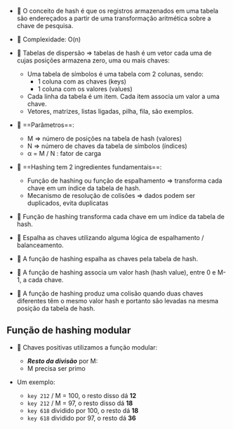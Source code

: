 - 📌 O conceito de hash é que os registros armazenados em uma tabela são endereçados a partir de uma transformação aritmética sobre a chave de pesquisa.

- 📌 Complexidade: O(n)

- 📌 Tabelas de dispersão => tabelas de hash é um vetor cada uma de cujas posições armazena zero, uma ou mais chaves:
	- Uma tabela de símbolos é uma tabela com 2 colunas, sendo:
		- 1 coluna com as chaves (keys)
		- 1 coluna com os valores (values)
	- Cada linha da tabela é um item. Cada item associa um valor a uma chave.
	- Vetores, matrizes, listas ligadas, pilha, fila, são exemplos.

- 📌 ==Parâmetros==:
	- M => número de posições na tabela de hash (valores)
	- N => número de chaves da tabela de símbolos (índices)
	- α = M / N : fator de carga

- 📌 ==Hashing tem 2 ingredientes fundamentais==:
	- Função de hashing ou função de espalhamento => transforma cada chave em um índice da tabela de hash.
	- Mecanismo de resolução de colisões => dados podem ser duplicados, evita duplicatas

- 📌 Função de hashing transforma cada chave em um índice da tabela de hash.
- 📌 Espalha as chaves utilizando alguma lógica de espalhamento / balanceamento.
- 📌 A função de hashing espalha as chaves pela tabela de hash.
- 📌 A função de hashing associa um valor hash (hash value), entre 0 e M-1, a cada chave.
- 📌 A função de hashing produz uma colisão quando duas chaves diferentes têm o mesmo valor hash e portanto são levadas na mesma posição da tabela de hash.
## Função de hashing modular
- 📌 Chaves positivas utilizamos a função modular:
	- ***Resto da divisão*** por M:
	- M precisa ser primo

- Um exemplo:
	- `key 212` / M = 100, o resto disso dá **12**
	- `key 212` / M = 97, o resto disso dá **18**
	- `key 618` dividido por 100, o resto dá **18**
	- `key 618` dividido por 97, o resto dá **36**
